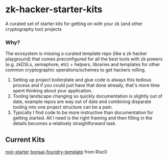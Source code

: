 # zk-hacker-starter-kits
A curated set of starter kits for getting on with your zk (and other cryptography too) projects

### Why?

 The ecosystem is missing a curated template repo (like a zk hacker playground) that comes preconfigured for all the best tools with zk powers (e.g. zkDSLs, semaphore, etc) + helpers, libraries and templates for other common cryptographic operations/schemes to get hackers rolling. 

1. Setting up project boilerplate and glue code is always this tedious process and if you could just have that done already, that's more time spent thinking about your application. 
2. Tooling landscape changing so quickly documentation is slightly out of date, example repos are way out of date and combining disparate tooling into one project structure can be a pain.
3. Typically I find code to be more instructive than documentation for getting started. All I need is the right framing and then filling in the details becomes a relatively straightforward task.

## Current Kits
[noir-starter](https://github.com/noir-lang/noir-starter)
[bonsai-foundry-template](https://github.com/risc0/bonsai-foundry-template) from Risc0
